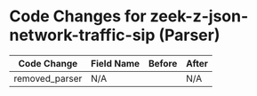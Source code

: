 # Code Changes for zeek-z-json-network-traffic-sip (Parser)

| Code Change | Field Name | Before | After |
|-------------|------------|--------|-------|
| removed_parser | N/A |  | N/A |